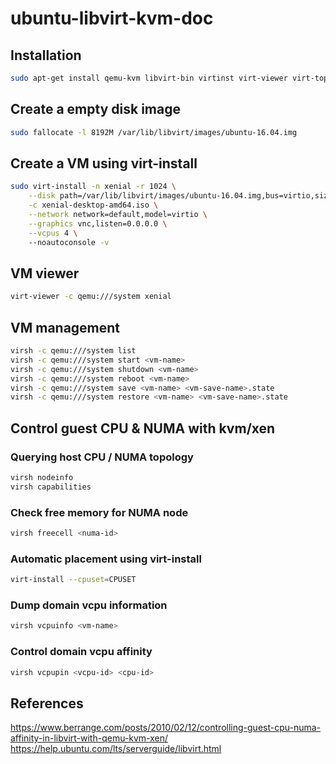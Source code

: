 # ubuntu-libvirt-kvm-doc

## Installation
```bash
sudo apt-get install qemu-kvm libvirt-bin virtinst virt-viewer virt-top
```

## Create a empty disk image
```bash
sudo fallocate -l 8192M /var/lib/libvirt/images/ubuntu-16.04.img
```

## Create a VM using virt-install
```bash
sudo virt-install -n xenial -r 1024 \
    --disk path=/var/lib/libvirt/images/ubuntu-16.04.img,bus=virtio,size=4 \
    -c xenial-desktop-amd64.iso \
    --network network=default,model=virtio \
    --graphics vnc,listen=0.0.0.0 \
    --vcpus 4 \ 
    --noautoconsole -v
```

## VM viewer
```bash
virt-viewer -c qemu:///system xenial
```

## VM management
```bash
virsh -c qemu:///system list
virsh -c qemu:///system start <vm-name>
virsh -c qemu:///system shutdown <vm-name>
virsh -c qemu:///system reboot <vm-name>
virsh -c qemu:///system save <vm-name> <vm-save-name>.state
virsh -c qemu:///system restore <vm-name> <vm-save-name>.state
```

## Control guest CPU & NUMA with kvm/xen
### Querying host CPU / NUMA topology
```bash
virsh nodeinfo
virsh capabilities
```

### Check free memory for NUMA node
```bash
virsh freecell <numa-id>
```

### Automatic placement using virt-install
```bash
virt-install --cpuset=CPUSET
```

### Dump domain vcpu information
```bash
virsh vcpuinfo <vm-name>
```

### Control domain vcpu affinity
```bash
virsh vcpupin <vcpu-id> <cpu-id>
```

## References
https://www.berrange.com/posts/2010/02/12/controlling-guest-cpu-numa-affinity-in-libvirt-with-qemu-kvm-xen/
https://help.ubuntu.com/lts/serverguide/libvirt.html
